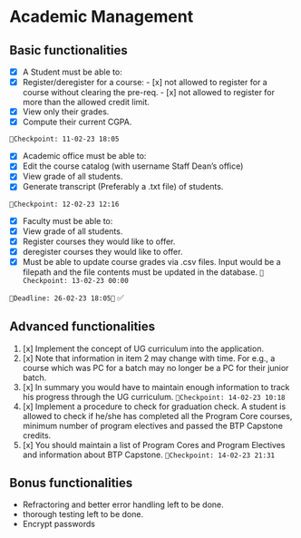 # Academic Management

## Basic functionalities
- [x]  A Student must be able to: 
  - [x]  Register/deregister for a course:
    - [x]  not allowed to register for a course without clearing the pre-req.
    - [x]  not allowed to register for more than the allowed credit limit.
  - [x]  View only their grades.
  - [x]  Compute their current CGPA. 

   ```📍Checkpoint: 11-02-23 18:05```

- [x]  Academic office must be able to:
  - [x]  Edit the course catalog (with username Staff Dean’s office)
  - [x]  View grade of all students.
  - [x]  Generate transcript (Preferably a .txt file) of students.
   
   ```📍Checkpoint: 12-02-23 12:16```

- [x]  Faculty must be able to:
  - [x]  View grade of all students.
  - [x]  Register courses they would like to offer.
  - [x]  deregister courses they would like to offer.
  - [x]  Must be able to update course grades via .csv files. Input would be a filepath and the file
contents must be updated in the database.
   ```📍Checkpoint: 13-02-23 00:00```

  ```👹Deadline: 26-02-23 18:05👺``` ✅
## Advanced functionalities
1. [x] Implement the concept of UG curriculum into the application.
2. [x] Note that information in item 2 may change with time. For e.g., a course which was PC for a
batch may no longer be a PC for their junior batch.
1. [x] In summary you would have to maintain enough information to track his progress through the UG
curriculum.
   ```📍Checkpoint: 14-02-23 10:18```
1. [x] Implement a procedure to check for graduation check. A student is allowed to check if he/she has
completed all the Program Core courses, minimum number of program electives and passed the
BTP Capstone credits.
1. [x] You should maintain a list of Program Cores and Program Electives and information about BTP
Capstone.
   ```📍Checkpoint: 14-02-23 21:31```

## Bonus functionalities
- Refractoring and better error handling left to be done.
- thorough testing left to be done.
- Encrypt passwords